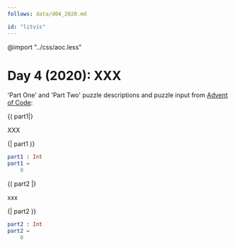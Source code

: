 ```yaml
---
follows: data/d04_2020.md

id: "litvis"
---
```


@import "../css/aoc.less"

# Day 4 (2020): XXX

'Part One' and 'Part Two' puzzle descriptions and puzzle input from [Advent of Code](https://adventofcode.com/2020/day/04):

{( part1|}

XXX

{| part1 )}

```elm {l r}
part1 : Int
part1 =
    0
```

{( part2 |}

xxx

{| part2 )}

```elm {l r}
part2 : Int
part2 =
    0
```

